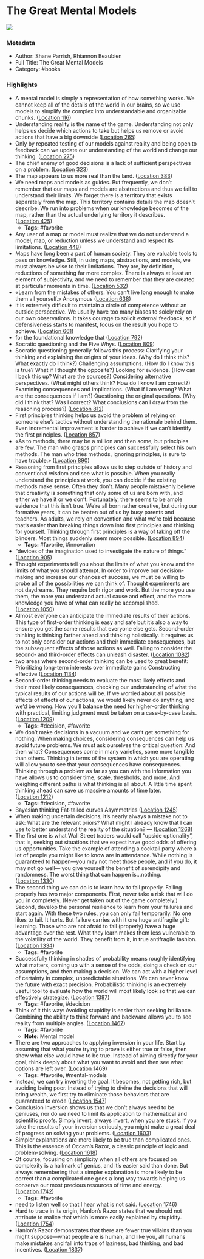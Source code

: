 # The Great Mental Models

![](https://images-na.ssl-images-amazon.com/images/I/51KkhKqszLL._SL200_.jpg)

### Metadata

- Author: Shane Parrish, Rhiannon Beaubien
- Full Title: The Great Mental Models
- Category: #books

### Highlights

- A mental model is simply a representation of how something works. We cannot keep all of the details of the world in our brains, so we use models to simplify the complex into understandable and organizable chunks. ([Location 116](https://readwise.io/to_kindle?action=open&asin=B07P79P8ST&location=116))
- Understanding reality is the name of the game. Understanding not only helps us decide which actions to take but helps us remove or avoid actions that have a big downside ([Location 265](https://readwise.io/to_kindle?action=open&asin=B07P79P8ST&location=265))
- Only by repeated testing of our models against reality and being open to feedback can we update our understanding of the world and change our thinking. ([Location 275](https://readwise.io/to_kindle?action=open&asin=B07P79P8ST&location=275))
- The chief enemy of good decisions is a lack of sufficient perspectives on a problem. ([Location 323](https://readwise.io/to_kindle?action=open&asin=B07P79P8ST&location=323))
- The map appears to us more real than the land. ([Location 383](https://readwise.io/to_kindle?action=open&asin=B07P79P8ST&location=383))
- We need maps and models as guides. But frequently, we don’t remember that our maps and models are abstractions and thus we fail to understand their limits. We forget there is a territory that exists separately from the map. This territory contains details the map doesn’t describe. We run into problems when our knowledge becomes of the map, rather than the actual underlying territory it describes. ([Location 425](https://readwise.io/to_kindle?action=open&asin=B07P79P8ST&location=425))
    - **Tags:** #favorite
- Any user of a map or model must realize that we do not understand a model, map, or reduction unless we understand and respect its limitations. ([Location 448](https://readwise.io/to_kindle?action=open&asin=B07P79P8ST&location=448))
- Maps have long been a part of human society. They are valuable tools to pass on knowledge. Still, in using maps, abstractions, and models, we must always be wise to their limitations. They are, by definition, reductions of something far more complex. There is always at least an element of subjectivity, and we need to remember that they are created at particular moments in time. ([Location 532](https://readwise.io/to_kindle?action=open&asin=B07P79P8ST&location=532))
- «Learn from the mistakes of others. You can’t live long enough to make them all yourself.» Anonymous ([Location 638](https://readwise.io/to_kindle?action=open&asin=B07P79P8ST&location=638))
- It is extremely difficult to maintain a circle of competence without an outside perspective. We usually have too many biases to solely rely on our own observations. It takes courage to solicit external feedback, so if defensiveness starts to manifest, focus on the result you hope to achieve. ([Location 661](https://readwise.io/to_kindle?action=open&asin=B07P79P8ST&location=661))
- for the foundational knowledge that ([Location 792](https://readwise.io/to_kindle?action=open&asin=B07P79P8ST&location=792))
- Socratic questioning and the Five Whys. ([Location 809](https://readwise.io/to_kindle?action=open&asin=B07P79P8ST&location=809))
- Socratic questioning generally follows this process: Clarifying your thinking and explaining the origins of your ideas. (Why do I think this? What exactly do I think?) Challenging assumptions. (How do I know this is true? What if I thought the opposite?) Looking for evidence. (How can I back this up? What are the sources?) Considering alternative perspectives. (What might others think? How do I know I am correct?) Examining consequences and implications. (What if I am wrong? What are the consequences if I am?) Questioning the original questions. (Why did I think that? Was I correct? What conclusions can I draw from the reasoning process?) ([Location 812](https://readwise.io/to_kindle?action=open&asin=B07P79P8ST&location=812))
- First principles thinking helps us avoid the problem of relying on someone else’s tactics without understanding the rationale behind them. Even incremental improvement is harder to achieve if we can’t identify the first principles. ([Location 857](https://readwise.io/to_kindle?action=open&asin=B07P79P8ST&location=857))
- «As to methods, there may be a million and then some, but principles are few. The man who grasps principles can successfully select his own methods. The man who tries methods, ignoring principles, is sure to have trouble.» ([Location 890](https://readwise.io/to_kindle?action=open&asin=B07P79P8ST&location=890))
- Reasoning from first principles allows us to step outside of history and conventional wisdom and see what is possible. When you really understand the principles at work, you can decide if the existing methods make sense. Often they don’t. Many people mistakenly believe that creativity is something that only some of us are born with, and either we have it or we don’t. Fortunately, there seems to be ample evidence that this isn’t true. We’re all born rather creative, but during our formative years, it can be beaten out of us by busy parents and teachers. As adults, we rely on convention and what we’re told because that’s easier than breaking things down into first principles and thinking for yourself. Thinking through first principles is a way of taking off the blinders. Most things suddenly seem more possible. ([Location 894](https://readwise.io/to_kindle?action=open&asin=B07P79P8ST&location=894))
    - **Tags:** #favorite, #innovation
- “devices of the imagination used to investigate the nature of things.” ([Location 905](https://readwise.io/to_kindle?action=open&asin=B07P79P8ST&location=905))
- Thought experiments tell you about the limits of what you know and the limits of what you should attempt. In order to improve our decision-making and increase our chances of success, we must be willing to probe all of the possibilities we can think of. Thought experiments are not daydreams. They require both rigor and work. But the more you use them, the more you understand actual cause and effect, and the more knowledge you have of what can really be accomplished. ([Location 1050](https://readwise.io/to_kindle?action=open&asin=B07P79P8ST&location=1050))
- Almost everyone can anticipate the immediate results of their actions. This type of first-order thinking is easy and safe but it’s also a way to ensure you get the same results that everyone else gets. Second-order thinking is thinking farther ahead and thinking holistically. It requires us to not only consider our actions and their immediate consequences, but the subsequent effects of those actions as well. Failing to consider the second- and third-order effects can unleash disaster. ([Location 1082](https://readwise.io/to_kindle?action=open&asin=B07P79P8ST&location=1082))
- two areas where second-order thinking can be used to great benefit: Prioritizing long-term interests over immediate gains Constructing effective ([Location 1134](https://readwise.io/to_kindle?action=open&asin=B07P79P8ST&location=1134))
- Second-order thinking needs to evaluate the most likely effects and their most likely consequences, checking our understanding of what the typical results of our actions will be. If we worried about all possible effects of effects of our actions, we would likely never do anything, and we’d be wrong. How you’ll balance the need for higher-order thinking with practical, limiting judgment must be taken on a case-by-case basis. ([Location 1209](https://readwise.io/to_kindle?action=open&asin=B07P79P8ST&location=1209))
    - **Tags:** #decision, #favorite
- We don’t make decisions in a vacuum and we can’t get something for nothing. When making choices, considering consequences can help us avoid future problems. We must ask ourselves the critical question: And then what? Consequences come in many varieties, some more tangible than others. Thinking in terms of the system in which you are operating will allow you to see that your consequences have consequences. Thinking through a problem as far as you can with the information you have allows us to consider time, scale, thresholds, and more. And weighing different paths is what thinking is all about. A little time spent thinking ahead can save us massive amounts of time later. ([Location 1212](https://readwise.io/to_kindle?action=open&asin=B07P79P8ST&location=1212))
    - **Tags:** #decision, #favorite
- Bayesian thinking Fat-tailed curves Asymmetries ([Location 1245](https://readwise.io/to_kindle?action=open&asin=B07P79P8ST&location=1245))
- When making uncertain decisions, it’s nearly always a mistake not to ask: What are the relevant priors? What might I already know that I can use to better understand the reality of the situation? — ([Location 1268](https://readwise.io/to_kindle?action=open&asin=B07P79P8ST&location=1268))
- The first one is what Wall Street traders would call “upside optionality”, that is, seeking out situations that we expect have good odds of offering us opportunities. Take the example of attending a cocktail party where a lot of people you might like to know are in attendance. While nothing is guaranteed to happen—you may not meet those people, and if you do, it may not go well— you give yourself the benefit of serendipity and randomness. The worst thing that can happen is...nothing. ([Location 1330](https://readwise.io/to_kindle?action=open&asin=B07P79P8ST&location=1330))
- The second thing we can do is to learn how to fail properly. Failing properly has two major components. First, never take a risk that will do you in completely. (Never get taken out of the game completely.) Second, develop the personal resilience to learn from your failures and start again. With these two rules, you can only fail temporarily. No one likes to fail. It hurts. But failure carries with it one huge antifragile gift: learning. Those who are not afraid to fail (properly) have a huge advantage over the rest. What they learn makes them less vulnerable to the volatility of the world. They benefit from it, in true antifragile fashion. ([Location 1334](https://readwise.io/to_kindle?action=open&asin=B07P79P8ST&location=1334))
    - **Tags:** #favorite
- Successfully thinking in shades of probability means roughly identifying what matters, coming up with a sense of the odds, doing a check on our assumptions, and then making a decision. We can act with a higher level of certainty in complex, unpredictable situations. We can never know the future with exact precision. Probabilistic thinking is an extremely useful tool to evaluate how the world will most likely look so that we can effectively strategize. ([Location 1387](https://readwise.io/to_kindle?action=open&asin=B07P79P8ST&location=1387))
    - **Tags:** #favorite, #decision
- Think of it this way: Avoiding stupidity is easier than seeking brilliance. Combining the ability to think forward and backward allows you to see reality from multiple angles. ([Location 1467](https://readwise.io/to_kindle?action=open&asin=B07P79P8ST&location=1467))
    - **Tags:** #favorite
    - **Note:** Mental model
- There are two approaches to applying inversion in your life. Start by assuming that what you’re trying to prove is either true or false, then show what else would have to be true. Instead of aiming directly for your goal, think deeply about what you want to avoid and then see what options are left over. ([Location 1469](https://readwise.io/to_kindle?action=open&asin=B07P79P8ST&location=1469))
    - **Tags:** #favorite, #mental-models
- Instead, we can try inverting the goal. It becomes, not getting rich, but avoiding being poor. Instead of trying to divine the decisions that will bring wealth, we first try to eliminate those behaviors that are guaranteed to erode ([Location 1547](https://readwise.io/to_kindle?action=open&asin=B07P79P8ST&location=1547))
- Conclusion Inversion shows us that we don’t always need to be geniuses, nor do we need to limit its application to mathematical and scientific proofs. Simply invert, always invert, when you are stuck. If you take the results of your inversion seriously, you might make a great deal of progress on solving your problems. ([Location 1603](https://readwise.io/to_kindle?action=open&asin=B07P79P8ST&location=1603))
- Simpler explanations are more likely to be true than complicated ones. This is the essence of Occam’s Razor, a classic principle of logic and problem-solving. ([Location 1618](https://readwise.io/to_kindle?action=open&asin=B07P79P8ST&location=1618))
- Of course, focusing on simplicity when all others are focused on complexity is a hallmark of genius, and it’s easier said than done. But always remembering that a simpler explanation is more likely to be correct than a complicated one goes a long way towards helping us conserve our most precious resources of time and energy. ([Location 1742](https://readwise.io/to_kindle?action=open&asin=B07P79P8ST&location=1742))
    - **Tags:** #favorite
- need to listen well so that I hear what is not said. ([Location 1746](https://readwise.io/to_kindle?action=open&asin=B07P79P8ST&location=1746))
- Hard to trace in its origin, Hanlon’s Razor states that we should not attribute to malice that which is more easily explained by stupidity. ([Location 1754](https://readwise.io/to_kindle?action=open&asin=B07P79P8ST&location=1754))
- Hanlon’s Razor demonstrates that there are fewer true villains than you might suppose—what people are is human, and like you, all humans make mistakes and fall into traps of laziness, bad thinking, and bad incentives. ([Location 1837](https://readwise.io/to_kindle?action=open&asin=B07P79P8ST&location=1837))
